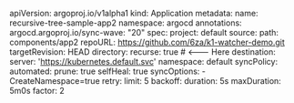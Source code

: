 apiVersion: argoproj.io/v1alpha1
kind: Application
metadata:
  name: recursive-tree-sample-app2
  namespace: argocd
  annotations:
    argocd.argoproj.io/sync-wave: "20"
spec: 
  project: default
  source:
    path: components/app2
    repoURL: https://github.com/6za/k1-watcher-demo.git
    targetRevision: HEAD
    directory:
      recurse: true # <--- Here
  destination:
    server: 'https://kubernetes.default.svc'
    namespace:  default
  syncPolicy:
      automated:
        prune: true
        selfHeal: true
      syncOptions:
        - CreateNamespace=true
      retry:
        limit: 5
        backoff:
          duration: 5s
          maxDuration: 5m0s
          factor: 2
